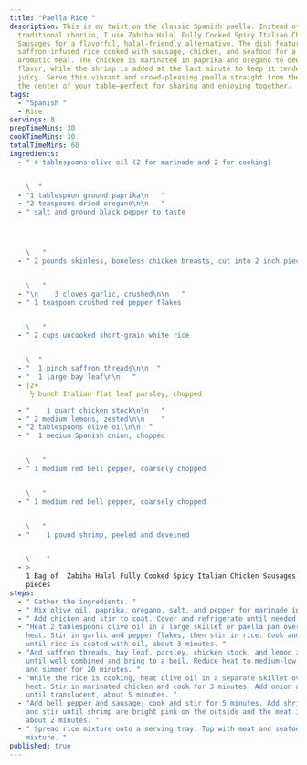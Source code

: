 ```yaml
---
title: "Paella Rice "
description: This is my twist on the classic Spanish paella. Instead of
  traditional chorizo, I use Zabiha Halal Fully Cooked Spicy Italian Chicken
  Sausages for a flavorful, halal-friendly alternative. The dish features
  saffron-infused rice cooked with sausage, chicken, and seafood for a rich and
  aromatic meal. The chicken is marinated in paprika and oregano to deepen the
  flavor, while the shrimp is added at the last minute to keep it tender and
  juicy. Serve this vibrant and crowd-pleasing paella straight from the pan at
  the center of your table—perfect for sharing and enjoying together.
tags:
  - "Spanish "
  - Rice
servings: 8
prepTimeMins: 30
cookTimeMins: 30
totalTimeMins: 60
ingredients:
  - " 4 tablespoons olive oil (2 for marinade and 2 for cooking)


    \  "
  - "1 tablespoon ground paprika\n   "
  - "2 teaspoons dried oregano\n\n   "
  - " salt and ground black pepper to taste




    \   "
  - " 2 pounds skinless, boneless chicken breasts, cut into 2 inch pieces


    \   "
  - "\n    3 cloves garlic, crushed\n\n   "
  - " 1 teaspoon crushed red pepper flakes


    \   "
  - " 2 cups uncooked short-grain white rice


    \  "
  - "  1 pinch saffron threads\n\n  "
  - "  1 large bay leaf\n\n   "
  - |2+
     ½ bunch Italian flat leaf parsley, chopped

  - "    1 quart chicken stock\n\n   "
  - " 2 medium lemons, zested\n\n    "
  - "2 tablespoons olive oil\n\n  "
  - "  1 medium Spanish onion, chopped


    \   "
  - " 1 medium red bell pepper, coarsely chopped


    \   "
  - " 1 medium red bell pepper, coarsely chopped


    \   "
  - "    1 pound shrimp, peeled and deveined


    \    "
  - >
    1 Bag of  Zabiha Halal Fully Cooked Spicy Italian Chicken Sausages cut into
    pieces
steps:
  - " Gather the ingredients. "
  - " Mix olive oil, paprika, oregano, salt, and pepper for marinade in a bowl. "
  - " Add chicken and stir to coat. Cover and refrigerate until needed. "
  - "Heat 2 tablespoons olive oil in a large skillet or paella pan over medium
    heat. Stir in garlic and pepper flakes, then stir in rice. Cook and stir
    until rice is coated with oil, about 3 minutes. "
  - "Add saffron threads, bay leaf, parsley, chicken stock, and lemon zest. Stir
    until well combined and bring to a boil. Reduce heat to medium-low, cover,
    and simmer for 20 minutes. "
  - "While the rice is cooking, heat olive oil in a separate skillet over medium
    heat. Stir in marinated chicken and cook for 3 minutes. Add onion and cook
    until translucent, about 5 minutes. "
  - "Add bell pepper and sausage; cook and stir for 5 minutes. Add shrimp; cook
    and stir until shrimp are bright pink on the outside and the meat is opaque,
    about 2 minutes. "
  - " Spread rice mixture onto a serving tray. Top with meat and seafood
    mixture. "
published: true
---
```

